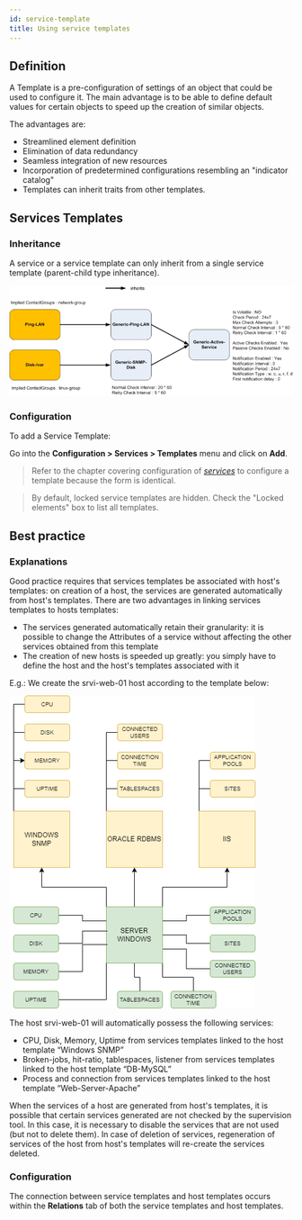 ```yaml
---
id: service-template
title: Using service templates
---
```


## Definition

A Template is a pre-configuration of settings of an object that could be used to
configure it. The main advantage is to be able to define default values for
certain objects to speed up the creation of similar objects.

The advantages are:

- Streamlined element definition
- Elimination of data redundancy
- Seamless integration of new resources
- Incorporation of predetermined configurations resembling an "indicator catalog"
- Templates can inherit traits from other templates.

## Services Templates

### Inheritance

A service or a service template can only inherit from a single service template
(parent-child type inheritance).

![image](../../assets/service-template/09heritageservice.png)

### Configuration

To add a Service Template:

Go into the **Configuration > Services > Templates** menu and click on **Add**.

> Refer to the chapter covering configuration of *[services](monitoring-service.md)* to configure a template because the form is identical.

> By default, locked service templates are hidden. Check the "Locked elements" box to list all templates.

## Best practice

### Explanations

Good practice requires that services templates be associated with host's
templates: on creation of a host, the services are generated automatically from
host's templates. There are two advantages in linking services templates to
hosts templates:

  - The services generated automatically retain their granularity: it is
    possible to change the Attributes of a service without affecting the other
    services obtained from this template
  - The creation of new hosts is speeded up greatly: you simply have to define
    the host and the host's templates associated with it

E.g.: We create the srvi-web-01 host according to the template below:

![image](../../assets/service-template/host_example.png)

The host srvi-web-01 will automatically possess the following services:

  - CPU, Disk, Memory, Uptime from services templates linked to the host
    template “Windows SNMP”
  - Broken-jobs, hit-ratio, tablespaces, listener from services templates linked
    to the host template “DB-MySQL”
  - Process and connection from services templates linked to the host template
    “Web-Server-Apache”

When the services of a host are generated from host's templates, it is possible
that certain services generated are not checked by the supervision tool. In this
case, it is necessary to disable the services that are not used (but not to
delete them). In case of deletion of services, regeneration of services of the
host from host's templates will re-create the services deleted.

### Configuration

The connection between service templates and host templates occurs within the **Relations** tab of both the service templates and host templates.